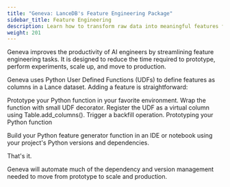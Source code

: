 ```yaml
---
title: "Geneva: LanceDB's Feature Engineering Package"
sidebar_title: Feature Engineering
description: Learn how to transform raw data into meaningful features for AI models using LanceDB's feature engineering capabilities. Scale your feature engineering workflows with distributed processing and UDFs.
weight: 201
---
```


Geneva improves the productivity of AI engineers by streamlining feature engineering tasks. It is designed to reduce the time required to prototype, perform experiments, scale up, and move to production.

Geneva uses Python User Defined Functions (UDFs) to define features as columns in a Lance dataset. Adding a feature is straightforward:

Prototype your Python function in your favorite environment.
Wrap the function with small UDF decorator.
Register the UDF as a virtual column using Table.add_columns().
Trigger a backfill operation.
Prototyping your Python function

Build your Python feature generator function in an IDE or notebook using your project's Python versions and dependencies.

That's it.

Geneva will automate much of the dependency and version management needed to move from prototype to scale and production.